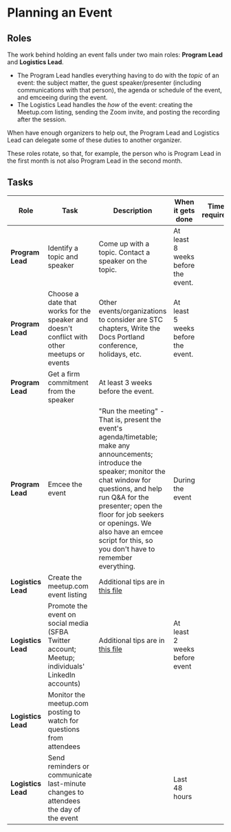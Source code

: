 # Planning an Event

## Roles

The work behind holding an event falls under two main roles: **Program Lead** and **Logistics Lead**.

* The Program Lead handles everything having to do with the _topic_ of an event: the subject matter, the guest speaker/presenter (including communications with that person), the agenda or schedule of the event, and emceeing during the event.
* The Logistics Lead handles the _how_ of the event: creating the Meetup.com listing, sending the Zoom invite, and posting the recording after the session.

When have enough organizers to help out, the Program Lead and Logistics Lead can delegate some of these duties to another organizer.

These roles rotate, so that, for example, the person who is Program Lead in the first month is not also Program Lead in the second month.


## Tasks

| Role | Task | Description | When it gets done | Time required |
|---------- | ----- | -----| ----- | ---- |
| **Program Lead** | Identify a topic and speaker | Come up with a topic. Contact a speaker on the topic. | At least 8 weeks before the event. |  |
| **Program Lead** | Choose a date that works for the speaker and doesn't conflict with other meetups or events  | Other events/organizations to consider are STC chapters, Write the Docs Portland conference, holidays, etc. | At least 5 weeks before the event. |  |
| **Program Lead** | Get a firm commitment from the speaker  | At least 3 weeks before the event. |  |  |
| **Program Lead** | Emcee the event | "Run the meeting" - That is, present the event's agenda/timetable; make any announcements; introduce the speaker; monitor the chat window for questions, and help run Q&A for the presenter; open the floor for job seekers or openings. We also have an emcee script for this, so you don't have to remember everything. | During the event |  |
| **Logistics Lead** | Create the meetup.com event listing | Additional tips are in [this file](meetup-announcement.md) |  |  |
| **Logistics Lead** | Promote the event on social media (SFBA Twitter account; Meetup; individuals' LinkedIn accounts)  | Additional tips are in [this file](event-promotion.md) | At least 2 weeks before event |  |
| **Logistics Lead** | Monitor the meetup.com posting to watch for questions from attendees  |  |  |  |
| **Logistics Lead** | Send reminders or communicate last-minute changes to attendees the day of the event  |  | Last 48 hours |  |
